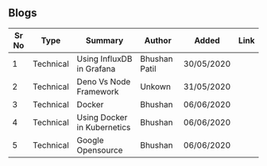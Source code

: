 ## Blogs

| Sr No | Type | Summary | Author | Added | Link |
| ------ | ------ | ------ | ------ | ------ | ------ |
| 1 | Technical | Using InfluxDB in Grafana | Bhushan Patil | 30/05/2020 | [<i class="fa fa-file"></i>](influxdb_grafana)|
| 2 | Technical | Deno Vs Node Framework | Unkown | 31/05/2020 | [<i class="fa fa-file"></i>](deno_vs_node)|
| 3 | Technical | Docker | Bhushan | 06/06/2020 | [<i class="fa fa-file"></i>](docker)|
| 4 | Technical | Using Docker in Kubernetics | Bhushan | 06/06/2020 | [<i class="fa fa-file"></i>](docker_kubernetics)|
| 5 | Technical | Google Opensource | Bhushan | 06/06/2020 | [<i class="fa fa-file"></i>](docker_kubernetics)|

## [<i class="fa fa-arrow-left"></i>](/documentation/)
